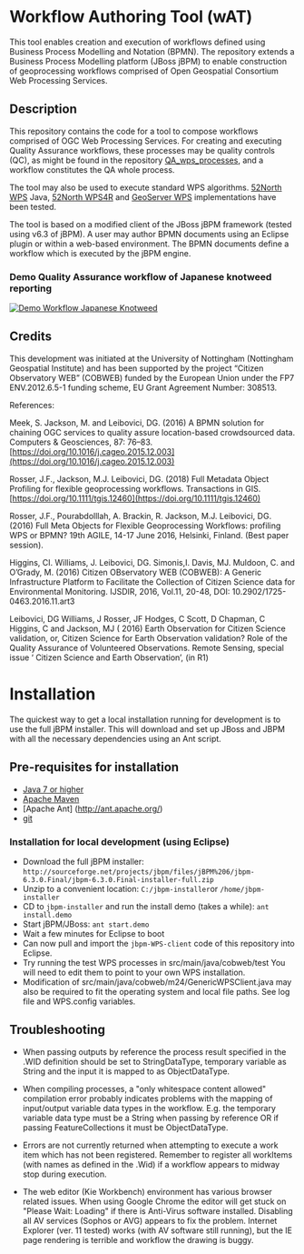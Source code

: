 
# Workflow Authoring Tool (wAT) 
This tool enables creation and execution of workflows defined using Business Process Modelling and Notation (BPMN). The repository extends a Business Process Modelling platform (JBoss jBPM) to enable construction of geoprocessing workflows comprised of Open Geospatial Consortium Web Processing Services. 

## Description

This repository contains the code for a tool to compose workflows comprised of OGC Web Processing Services. For creating and executing Quality Assurance workflows, these processes may be quality controls (QC), as might be found in the repository [QA_wps_processes](https://github.com/cobweb-eu/QA_wps_processes/), and a workflow constitutes the QA whole process.

The tool may also be used to execute standard WPS algorithms. [52North WPS](http://52north.org/communities/geoprocessing/wps/) Java, [52North WPS4R](https://wiki.52north.org/Geostatistics/WPS4R) and [GeoServer WPS](http://geoserver.org/) implementations have been tested.

The tool is based on a modified client of the JBoss jBPM framework (tested using v6.3 of jBPM). A user may author BPMN documents using an Eclipse plugin or within a web-based environment. The BPMN documents define a workflow which is executed by the jBPM engine. 

### Demo Quality Assurance workflow of Japanese knotweed reporting
[![Demo Workflow Japanese Knotweed](https://raw.githubusercontent.com/cobweb-eu/workflow-at/master/jbpm-WPS-client/jkw_screenshot.png)](https://drive.google.com/open?id=0Byw3xiwycSF3cksxSEF5Z0NnX2c)

## Credits

This development was initiated at the University of Nottingham (Nottingham Geospatial Institute) and has been supported by the project “Citizen Observatory WEB” (COBWEB) funded by the European Union under the FP7 ENV.2012.6.5-1 funding scheme, EU Grant Agreement Number: 308513. 


References:

Meek, S. Jackson, M. and Leibovici, DG. (2016) A BPMN solution for chaining OGC services to quality assure location-based crowdsourced data. Computers & Geosciences, 87: 76–83. [https://doi.org/10.1016/j.cageo.2015.12.003](https://doi.org/10.1016/j.cageo.2015.12.003)

Rosser, J.F., Jackson, M.J. Leibovici, DG. (2018) Full Metadata Object Profiling for flexible geoprocessing workflows. Transactions in GIS. [https://doi.org/10.1111/tgis.12460](https://doi.org/10.1111/tgis.12460)

Rosser, J.F., Pourabdolllah, A. Brackin, R. Jackson, M.J. Leibovici, DG. (2016) Full Meta Objects for Flexible Geoprocessing Workflows: profiling WPS or BPMN? 19th AGILE, 14-17 June 2016, Helsinki, Finland. (Best paper session).

Higgins, CI. Williams, J. Leibovici, DG. Simonis,I. Davis, MJ. Muldoon, C. and O’Grady, M. (2016) Citizen OBservatory WEB (COBWEB): A Generic Infrastructure Platform to Facilitate the Collection of Citizen Science data for Environmental Monitoring. IJSDIR,  2016, Vol.11, 20-48, DOI: 10.2902/1725-0463.2016.11.art3

Leibovici, DG Williams, J Rosser, JF Hodges, C Scott, D Chapman, C Higgins,  C and Jackson, MJ  ( 2016) Earth Observation for Citizen Science validation, or, Citizen Science for Earth Observation validation? Role of the Quality Assurance of Volunteered Observations. Remote Sensing, special issue ‘ Citizen Science and Earth Observation’, (in R1)

# Installation
The quickest way to get a local installation running for development is to use the full jBPM installer. This will download and set up JBoss and JBPM with all the necessary dependencies using an Ant script.

## Pre-requisites for installation

* [Java 7 or higher](http://www.oracle.com/technetwork/java/javase/downloads/index.html)
* [Apache Maven](http://maven.apache.org/) 
* [Apache Ant] (http://ant.apache.org/)
* [git](http://git-scm.com/)

### Installation for local development (using Eclipse)

* Download the full jBPM installer: ```http://sourceforge.net/projects/jbpm/files/jBPM%206/jbpm-6.3.0.Final/jbpm-6.3.0.Final-installer-full.zip```
* Unzip to a convenient location: ```C:/jbpm-installer```or ```/home/jbpm-installer```
* CD to ```jbpm-installer``` and run the install demo (takes a while): ```ant install.demo```
* Start jBPM/JBoss: ```ant start.demo```
* Wait a few minutes for Eclipse to boot
* Can now pull and import the ```jbpm-WPS-client``` code of this repository into Eclipse.
* Try running the test WPS processes in src/main/java/cobweb/test You will need to edit them to point to your own WPS installation.
* Modification of src/main/java/cobweb/m24/GenericWPSClient.java may also be required to fit the operating system and local file paths. See log file and WPS.config variables.

## Troubleshooting

* When passing outputs by reference the process result specified in the .WID definition should be set to StringDataType, temporary variable as String and the input it is mapped to as ObjectDataType.

* When compiling processes, a "only whitespace content allowed" compilation error probably indicates problems with the mapping of input/output variable data types in the workflow. E.g. the temporary variable data type must be a String when passing by reference OR if passing FeatureCollections it must be ObjectDataType.

* Errors are not currently returned when attempting to execute a work item which has not been registered. Remember to register all workItems (with names as defined in the .Wid) if a workflow appears to midway stop during execution.

* The web editor (Kie Workbench) environment has various browser related issues. When using Google Chrome the editor will get stuck on "Please Wait: Loading" if there is Anti-Virus software installed. Disabling all AV services (Sophos or AVG) appears to fix the problem. Internet Explorer (ver. 11 tested) works (with AV software still running), but the IE page rendering is terrible and workflow the drawing is buggy.

